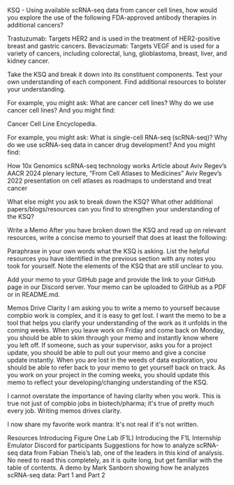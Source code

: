KSQ - Using available scRNA-seq data from cancer cell lines, how would you explore the use of the following FDA-approved antibody therapies in additional cancers? 


Trastuzumab: Targets HER2 and is used in the treatment of HER2-positive breast and gastric cancers.
Bevacizumab: Targets VEGF and is used for a variety of cancers, including colorectal, lung, glioblastoma, breast, liver, and kidney cancer.

Take the KSQ and break it down into its constituent components. Test your own understanding of each component. Find additional resources to bolster your understanding.

For example, you might ask: What are cancer cell lines? Why do we use cancer cell lines? And you might find:

Cancer Cell Line Encyclopedia.

For example, you might ask: What is single-cell RNA-seq (scRNA-seq)? Why do we use scRNA-seq data in cancer drug development? And you might find:

How 10x Genomics scRNA-seq technology works
Article about Aviv Regev’s AACR 2024 plenary lecture, “From Cell Atlases to Medicines”
Aviv Regev’s 2022 presentation on cell atlases as roadmaps to understand and treat cancer

What else might you ask to break down the KSQ? What other additional papers/blogs/resources can you find to strengthen your understanding of the KSQ?

Write a Memo
After you have broken down the KSQ and read up on relevant resources, write a concise memo to yourself that does at least the following:

Paraphrase in your own words what the KSQ is asking.
List the helpful resources you have identified in the previous section with any notes you took for yourself.
Note the elements of the KSQ that are still unclear to you.

Add your memo to your GitHub page and provide the link to your GitHub page in our Discord server. Your memo can be uploaded to GitHub as a PDF or in README.md.

Memos Drive Clarity
I am asking you to write a memo to yourself because compbio work is complex, and it is easy to get lost. I want the memo to be a tool that helps you clarify your understanding of the work as it unfolds in the coming weeks. When you leave work on Friday and come back on Monday, you should be able to skim through your memo and instantly know where you left off. If someone, such as your supervisor, asks you for a project update, you should be able to pull out your memo and give a concise update instantly. When you are lost in the weeds of data exploration, you should be able to refer back to your memo to get yourself back on track. As you work on your project in the coming weeks, you should update this memo to reflect your developing/changing understanding of the KSQ.

I cannot overstate the importance of having clarity when you work. This is true not just of compbio jobs in biotech/pharma; it's true of pretty much every job. Writing memos drives clarity.

I now share my favorite work mantra: It's not real if it's not written.

Resources
Introducing Figure One Lab (F1L)
Introducing the F1L Internship Emulator
Discord for participants
Suggestions for how to analyze scRNA-seq data from Fabian Theis’s lab, one of the leaders in this kind of analysis. No need to read this completely, as it is quite long, but get familiar with the table of contents.
A demo by Mark Sanborn showing how he analyzes scRNA-seq data: Part 1 and Part 2
